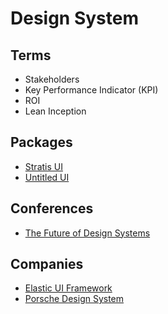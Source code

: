 # Design System

## Terms

- Stakeholders
- Key Performance Indicator (KPI)
- ROI
- Lean Inception

## Packages

- [Stratis UI](https://stratisui.com)
- [Untitled UI](https://untitledui.com)

## Conferences

- [The Future of Design Systems](https://intodesignsystems.com/)

## Companies

- [Elastic UI Framework](https://github.com/elastic/eui)
- [Porsche Design System](https://github.com/porsche-design-system/porsche-design-system)

<!--
https://useblank.design

https://github.com/coingaming/moon-design
-->
